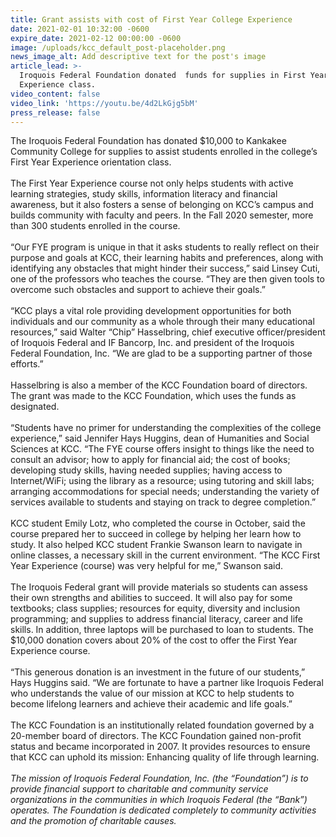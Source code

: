 ```yaml
---
title: Grant assists with cost of First Year College Experience
date: 2021-02-01 10:32:00 -0600
expire_date: 2021-02-12 00:00:00 -0600
image: /uploads/kcc_default_post-placeholder.png
news_image_alt: Add descriptive text for the post's image
article_lead: >-
  Iroquois Federal Foundation donated  funds for supplies in First Year 
  Experience class.
video_content: false
video_link: 'https://youtu.be/4d2LkGjg5bM'
press_release: false
---
```


The Iroquois Federal Foundation has donated $10,000 to Kankakee Community College for supplies to assist students enrolled in the college’s First Year Experience orientation class.<br><br>The First Year Experience course not only helps students with active learning strategies, study skills, information literacy and financial awareness, but it also fosters a sense of belonging on KCC’s campus and builds community with faculty and peers. In the Fall 2020 semester, more than 300 students enrolled in the course.<br><br>“Our FYE program is unique in that it asks students to really reflect on their purpose and goals at KCC, their learning habits and preferences, along with identifying any obstacles that might hinder their success,” said Linsey Cuti, one of the professors who teaches the course. “They are then given tools to overcome such obstacles and support to achieve their goals.”<br><br>“KCC plays a vital role providing development opportunities for both individuals and our community as a whole through their many educational resources,” said Walter “Chip” Hasselbring, chief executive officer/president of Iroquois Federal and IF Bancorp, Inc. and president of the Iroquois Federal Foundation, Inc. “We are glad to be a supporting partner of those efforts.”&nbsp;<br><br>Hasselbring is also a member of the KCC Foundation board of directors. The grant was made to the KCC Foundation, which uses the funds as designated.<br><br>“Students have no primer for understanding the complexities of the college experience,” said Jennifer Hays Huggins, dean of Humanities and Social Sciences at KCC. “The FYE course offers insight to things like the need to consult an advisor; how to apply for financial aid; the cost of books; developing study skills, having needed supplies; having access to Internet/WiFi; using the library as a resource; using tutoring and skill labs; arranging accommodations for special needs; understanding the variety of services available to students and staying on track to degree completion.”<br><br>KCC student Emily Lotz, who completed the course in October, said the course prepared her to succeed in college by helping her learn how to study. It also helped KCC student Frankie Swanson learn to navigate in online classes, a necessary skill in the current environment. “The KCC First Year Experience (course) was very helpful for me,” Swanson said.&nbsp;<br><br>The Iroquois Federal grant will provide materials so students can assess their own strengths and abilities to succeed. It will also pay for some textbooks; class supplies; resources for equity, diversity and inclusion programming; and supplies to address financial literacy, career and life skills. In addition, three laptops will be purchased to loan to students. The $10,000 donation covers about 20% of the cost to offer the First Year Experience course.<br><br>“This generous donation is an investment in the future of our students,” Hays Huggins said. “We are fortunate to have a partner like Iroquois Federal who understands the value of our mission at KCC to help students to become lifelong learners and achieve their academic and life goals.”<br><br>The KCC Foundation is an institutionally related foundation governed by a 20-member board of directors. The KCC Foundation gained non-profit status and became incorporated in 2007. It provides resources to ensure that KCC can uphold its mission: Enhancing quality of life through learning.&nbsp;<br><br>*The mission of Iroquois Federal Foundation, Inc. (the “Foundation”) is to provide financial support to charitable and community service organizations in the communities in which Iroquois Federal (the “Bank”) operates. The Foundation is dedicated completely to community activities and the promotion of charitable causes.&nbsp;*
